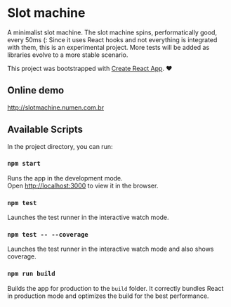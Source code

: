 # Slot machine

A minimalist slot machine.
The slot machine spins, performatically good, every 50ms (:
Since it uses React hooks and not everything is integrated with them, this is an experimental project.
More tests will be added as libraries evolve to a more stable scenario.

This project was bootstrapped with [Create React App](https://github.com/facebook/create-react-app). ♥

## Online demo
http://slotmachine.numen.com.br

## Available Scripts

In the project directory, you can run:

### `npm start`

Runs the app in the development mode.<br>
Open [http://localhost:3000](http://localhost:3000) to view it in the browser.

### `npm test`

Launches the test runner in the interactive watch mode.<br>

### `npm test -- --coverage`

Launches the test runner in the interactive watch mode and also shows coverage.<br>

### `npm run build`

Builds the app for production to the `build` folder.
It correctly bundles React in production mode and optimizes the build for the best performance.
